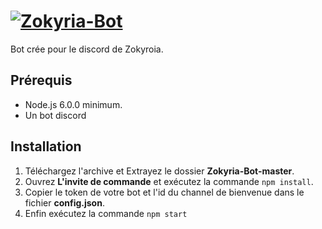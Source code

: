 [![Zokyria-Bot](https://i.imgur.com/DiQufXH.png)](https://discordapp.com/invite/cmKKhQD)
========================================================================
Bot crée pour le discord de Zokyroia.

Prérequis
------------------------------------------------------------------------
+ Node.js 6.0.0 minimum.
+ Un bot discord

Installation
------------------------------------------------------------------------
1. Téléchargez l'archive et Extrayez le dossier **Zokyria-Bot-master**.
2. Ouvrez **L'invite de commande** et exécutez la commande `npm install`.
3. Copier le token de votre bot et l'id du channel de bienvenue dans le fichier **config.json**.
4. Enfin exécutez la commande `npm start`
